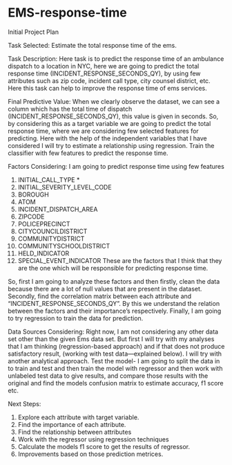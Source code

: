 # EMS-response-time

Initial Project Plan

Task Selected: Estimate the total response time of the ems.


Task Description: Here task is to predict the response time of an ambulance dispatch to a location in NYC, here we are going to predict the total response time (INCIDENT_RESPONSE_SECONDS_QY), by using few attributes such as zip code, incident call type, city counsel district, etc. Here this task can help to improve the response time of ems services. 


Final Predictive Value: When we clearly observe the dataset, we can see a column which has the total time of dispatch (INCIDENT_RESPONSE_SECONDS_QY), this value is given in seconds. So, by considering this as a target variable we are going to predict the total response time, where we are considering few selected features for predicting. Here with the help of the independent variables that I have considered I will try to estimate a relationship using regression. Train the classifier with few features to predict the response time.


Factors Considering: 
I am going to predict response time using few features 
1.	INITIAL_CALL_TYPE *
2.	INITIAL_SEVERITY_LEVEL_CODE
3.	BOROUGH
4.	ATOM
5.	INCIDENT_DISPATCH_AREA
6.	ZIPCODE
7.	POLICEPRECINCT
8.	CITYCOUNCILDISTRICT
9.	COMMUNITYDISTRICT
10.	COMMUNITYSCHOOLDISTRICT
11.	HELD_INDICATOR
12.	SPECIAL_EVENT_INDICATOR
These are the factors that I think that they are the one which will be responsible for predicting response time.


So, first I am going to analyze these factors and then firstly, clean the data because there are a lot of null values that are present in the dataset. Secondly, find the correlation matrix between each attribute and “INCIDENT_RESPONSE_SECONDS_QY”. By this we understand the relation between the factors and their importance’s respectively. Finally, I am going to try regression to train the data for prediction.


Data Sources Considering:
Right now, I am not considering any other data set other than the given Ems data set. But first I will try with my analyses that I am thinking (regression-based approach) and if that does not produce satisfactory result, (working with test data—explained below). I will try with another analytical approach. 
Test the model- I am going to split the data in to train and test and then train the model with regressor and then work with unlabeled test data to give results, and compare those results with the original and find the models confusion matrix to estimate accuracy, f1 score etc.


Next Steps:
1.	Explore each attribute with target variable.
2.	Find the importance of each attribute.
3.	Find the relationship between attributes
4.	Work with the regressor using regression techniques
5.	Calculate the models f1 score to get the results of regressor.
6.	Improvements based on those prediction metrices.

